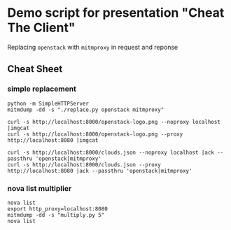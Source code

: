 # Demo script for presentation "Cheat The Client"

Replacing `openstack` with `mitmproxy` in request and reponse

## Cheat Sheet

### simple replacement

```
python -m SimpleHTTPServer
mitmdump -dd -s "./replace.py openstack mitmproxy"

curl -s http://localhost:8000/openstack-logo.png --noproxy localhost |imgcat
curl -s http://localhost:8000/openstack-logo.png --proxy http://localhost:8080 |imgcat

curl -s http://localhost:8000/clouds.json --noproxy localhost |ack --passthru 'openstack|mitmproxy'
curl -s http://localhost:8000/clouds.json --proxy http://localhost:8080 |ack --passthru 'openstack|mitmproxy'
```

### nova list multiplier

```
nova list
export http_proxy=localhost:8080
mitmdump -dd -s "multiply.py 5"
nova list
```
